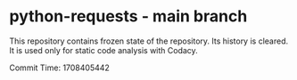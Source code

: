 # python-requests - main branch

This repository contains frozen state of the repository.
Its history is cleared. It is used only for static code
analysis with Codacy.

Commit Time: 1708405442